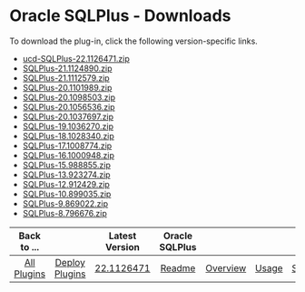 
# Oracle SQLPlus - Downloads

To download the plug-in, click the following version-specific links.

- [ucd-SQLPlus-22.1126471.zip](https://raw.githubusercontent.com/UrbanCode/IBM-UCD-PLUGINS/main/files/SQLPlus/ucd-SQLPlus-22.1126471.zip)
- [SQLPlus-21.1124890.zip](https://raw.githubusercontent.com/UrbanCode/IBM-UCD-PLUGINS/main/files/SQLPlus/SQLPlus-21.1124890.zip)
- [SQLPlus-21.1112579.zip](https://raw.githubusercontent.com/UrbanCode/IBM-UCD-PLUGINS/main/files/SQLPlus/SQLPlus-21.1112579.zip)
- [SQLPlus-20.1101989.zip](https://raw.githubusercontent.com/UrbanCode/IBM-UCD-PLUGINS/main/files/SQLPlus/SQLPlus-20.1101989.zip)
- [SQLPlus-20.1098503.zip](https://raw.githubusercontent.com/UrbanCode/IBM-UCD-PLUGINS/main/files/SQLPlus/SQLPlus-20.1098503.zip)
- [SQLPlus-20.1056536.zip](https://raw.githubusercontent.com/UrbanCode/IBM-UCD-PLUGINS/main/files/SQLPlus/SQLPlus-20.1056536.zip)
- [SQLPlus-20.1037697.zip](https://raw.githubusercontent.com/UrbanCode/IBM-UCD-PLUGINS/main/files/SQLPlus/SQLPlus-20.1037697.zip)
- [SQLPlus-19.1036270.zip](https://raw.githubusercontent.com/UrbanCode/IBM-UCD-PLUGINS/main/files/SQLPlus/SQLPlus-19.1036270.zip)
- [SQLPlus-18.1028340.zip](https://raw.githubusercontent.com/UrbanCode/IBM-UCD-PLUGINS/main/files/SQLPlus/SQLPlus-18.1028340.zip)
- [SQLPlus-17.1008774.zip](https://raw.githubusercontent.com/UrbanCode/IBM-UCD-PLUGINS/main/files/SQLPlus/SQLPlus-17.1008774.zip)
- [SQLPlus-16.1000948.zip](https://raw.githubusercontent.com/UrbanCode/IBM-UCD-PLUGINS/main/files/SQLPlus/SQLPlus-16.1000948.zip)
- [SQLPlus-15.988855.zip](https://raw.githubusercontent.com/UrbanCode/IBM-UCD-PLUGINS/main/files/SQLPlus/SQLPlus-15.988855.zip)
- [SQLPlus-13.923274.zip](https://raw.githubusercontent.com/UrbanCode/IBM-UCD-PLUGINS/main/files/SQLPlus/SQLPlus-13.923274.zip)
- [SQLPlus-12.912429.zip](https://raw.githubusercontent.com/UrbanCode/IBM-UCD-PLUGINS/main/files/SQLPlus/SQLPlus-12.912429.zip)
- [SQLPlus-10.899035.zip](https://raw.githubusercontent.com/UrbanCode/IBM-UCD-PLUGINS/main/files/SQLPlus/SQLPlus-10.899035.zip)
- [SQLPlus-9.869022.zip](https://raw.githubusercontent.com/UrbanCode/IBM-UCD-PLUGINS/main/files/SQLPlus/SQLPlus-9.869022.zip)
- [SQLPlus-8.796676.zip](https://raw.githubusercontent.com/UrbanCode/IBM-UCD-PLUGINS/main/files/SQLPlus/SQLPlus-8.796676.zip)

|Back to ...||Latest Version|Oracle SQLPlus ||||
| :---: | :---: | :---: | :---: | :---: | :---: | :---: |
|[All Plugins](../../index.md)|[Deploy Plugins](../README.md)|[22.1126471](https://raw.githubusercontent.com/UrbanCode/IBM-UCD-PLUGINS/main/files/SQLPlus/ucd-SQLPlus-22.1126471.zip)|[Readme](README.md)|[Overview](overview.md)|[Usage](usage.md)|[Steps](steps.md)|
